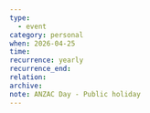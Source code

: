 ```yaml
---
type:
  - event
category: personal
when: 2026-04-25
time:
recurrence: yearly
recurrence_end:
relation:
archive:
note: ANZAC Day - Public holiday
---
```

